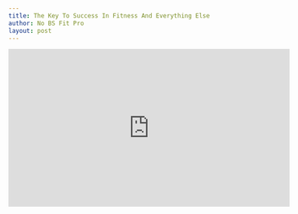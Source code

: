 ```yaml
---
title: The Key To Success In Fitness And Everything Else
author: No BS Fit Pro
layout: post
---
```


<iframe width="560" height="315" src="https://www.youtube.com/embed/OIAw7P5-OIw" frameborder="0" allow="autoplay; encrypted-media" allowfullscreen></iframe>
